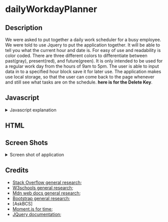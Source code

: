 # dailyWorkdayPlanner

## Description

We were asked to put together a daily work scheduler for a busy employee.  We were told to use Jquery to put the application together. It will be able to tell you what the current hour and date is. For easy of use and readability is color coded.  There are three different colors to differentiate between past(gray), present(red), and future(green). It is only intended to be used for a regular work day from the hours of 9am to 5pm.  The user is able to input data in to a specified hour block save it for later use. The application makes use local storage, so that the user can come back to the page whenever and still see what tasks are on the schedule. ______here is for the Delete Key______. 

## Javascript
<details>
<summary>Javascript explanation</summary>

### Current day Display
We start of with using document.ready with an anonymise function to put all of our code in.  The ready method makes sure that pages html loads before we start to run our javascript.  I started by grabbing the date using both Jquery and Moment.js to print out the date to the jumbotron in the html. The element is grab using $ and an id. It applies the text method to put in the text content to the page follow by using moment.format to print out dddd(the day of the week), MMMM(Current month), do(the number day of the month), and YYYY(the current year).

### Global Variable
I set a global variable of currentHour, so that we are able to use it later in a function.

### Getting Local Storage
At this point in the code I want to grab whatever is in local storage. Using $ I grab an item that has both id of that time block that also has class of in that time block.  The class is actually a child of the the id.  From here I want to get the .val of what is in local storage with the key value of the that particular time block. It does nothing if there is nothing in local storage, but grabs it if there is something there.  I use this particular line for every time-block that is listed on the page.  

### Save Button Function
Next is the functionality of the save button. Jquery is used to select the class of saveBtn, .on is added to it that fires off a function when it is clicked.  The first thing that occurs is that we assign a variable.  That variable is called userTask,  $(this) refers to the save button because that is what on method was used for.  It then looks at the sibling method, that looks for a sibling with the set parameter. The parameter that I had it set to was a class of description. .val is added lastly cause we want to find the user input.  If .val was passed a parameter, it would pass that value instead of user input.  Next another variable with the name of time is set.  Using the .parent, it looks for the parent element of the button($(this)). I want to get the id attribute of the parent element by using .attr("id"). All of these things chained together sets time value to the id.  I created these two variable to setup local storage.  So the last line of this click function sets the value of userTask to the key of time, the id of the time block.

### Time Updater function
This function is used to keep our planner in realtime.  It starts by using a forEach in Jquery notation (.each). It will take any element with a class of time-block and run the following function on it. First thing I do is declare a variable of blockHour.  It is set to an integer(using parseInt) of this specific time-block's id.  After that variable is declared, The function moves into IF statement.  The IF checks if the local variable(time of the time-block) is less than the global variable(the current time). If it is true then we will add a style-class to the child element with the class of description. If not it checks our next conditional of if the values are equal, that is true it will remove the class of past and add a class of present.  Lastly if neither of the previous statements are true, it will remove two classes (past, present) and add the class of future.

### Delete button
</details>

## HTML


## Screen Shots

<details>
<summary>Screen shot of application</summary>

![Initial load Screen](./assets/img/loadScreen.png);
![The planner with a time stamp in bottom right corner](./assets/img/plannerTime.png);
![Screen shot of Local Storage Empty](./assets/img/localEmpty.png);
![Screen shot with data in Local Storage](./assets/img/localData.png)
</details>

## Credits

* [Stack Overflow general research](https://stackoverflow.com/); 
* [W3schools general research](https://www.w3schools.com/default.asp);
* [Mdn web docs general research](https://developer.mozilla.org/en-US/);
* [Bootstrap general research](https://getbootstrap.com/);
* [AskBCS]
* [Moment.js for time](https://momentjs.com/);
* [JQuery documentation](https://api.jquery.com/);